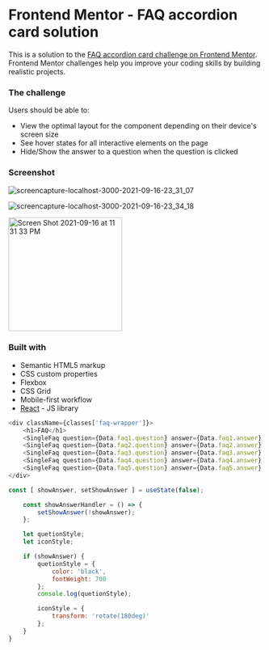 # Frontend Mentor - FAQ accordion card solution

This is a solution to the [FAQ accordion card challenge on Frontend Mentor](https://www.frontendmentor.io/challenges/faq-accordion-card-XlyjD0Oam). Frontend Mentor challenges help you improve your coding skills by building realistic projects.


### The challenge

Users should be able to:

- View the optimal layout for the component depending on their device's screen size
- See hover states for all interactive elements on the page
- Hide/Show the answer to a question when the question is clicked

### Screenshot

![screencapture-localhost-3000-2021-09-16-23_31_07](https://user-images.githubusercontent.com/73934231/133719984-0bfe1719-a2ff-4725-b8d7-50ec29b6d3fb.png)

![screencapture-localhost-3000-2021-09-16-23_34_18](https://user-images.githubusercontent.com/73934231/133720080-b39f9ee4-d101-4491-a9f9-3c8c2c48bdf1.png)

<img width="225" alt="Screen Shot 2021-09-16 at 11 31 33 PM" src="https://user-images.githubusercontent.com/73934231/133719886-ec621d40-1767-40b2-bd17-d340f003242d.png">



### Built with

- Semantic HTML5 markup
- CSS custom properties
- Flexbox
- CSS Grid
- Mobile-first workflow
- [React](https://reactjs.org/) - JS library




```js
<div className={classes['faq-wrapper']}>
	<h1>FAQ</h1>
	<SingleFaq question={Data.faq1.question} answer={Data.faq1.answer} />
	<SingleFaq question={Data.faq2.question} answer={Data.faq2.answer} />
	<SingleFaq question={Data.faq3.question} answer={Data.faq3.answer} />
	<SingleFaq question={Data.faq4.question} answer={Data.faq4.answer} />
	<SingleFaq question={Data.faq5.question} answer={Data.faq5.answer} />
</div>
```

```js
const [ showAnswer, setShowAnswer ] = useState(false);

	const showAnswerHandler = () => {
		setShowAnswer(!showAnswer);
	};

	let quetionStyle;
	let iconStyle;

	if (showAnswer) {
		quetionStyle = {
			color: 'black',
			fontWeight: 700
		};
		console.log(quetionStyle);

		iconStyle = {
			transform: 'rotate(180deg)'
		};
	}
}
```
